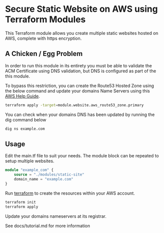 # Secure Static Website on AWS using Terraform Modules

This Terraform module allows you create multiple static websites hosted on AWS, 
complete with https encryption.

## A Chicken / Egg Problem
In order to run this module in its entirety you must be able to validate the ACM 
Certificate using DNS validation, but DNS is configured as part of the this module.

To bypass this restriction, you can create the Route53 Hosted Zone using the below 
command and update your domains Name Servers using this [AWS Help Guide](https://docs.aws.amazon.com/Route53/latest/DeveloperGuide/migrate-dns-domain-in-use.html#migrate-dns-change-name-servers-with-provider).

```bash
terraform apply -target=module.website.aws_route53_zone.primary
```

You can check when your domains DNS has been updated by running the dig command below
```bash
dig ns example.com
```

## Usage

Edit the main.tf file to suit your needs. The module block can be repeated to setup multiple 
websites.
```tf
module "example_com" {
    source = "./modules/static-site"
    domain_name = "example.com"
}
```

Run [terraform](httos://terraform.io) to create the resources within your AWS account. 

```bash
terraform init
terraform apply
```

Update your domains nameservers at its registrar.

See docs/tutorial.md for more information
